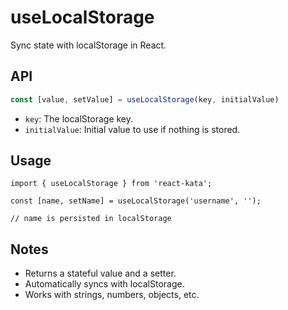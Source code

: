 # useLocalStorage

Sync state with localStorage in React.

## API
```ts
const [value, setValue] = useLocalStorage(key, initialValue)
```
- `key`: The localStorage key.
- `initialValue`: Initial value to use if nothing is stored.

## Usage
```tsx
import { useLocalStorage } from 'react-kata';

const [name, setName] = useLocalStorage('username', '');

// name is persisted in localStorage
```

## Notes
- Returns a stateful value and a setter.
- Automatically syncs with localStorage.
- Works with strings, numbers, objects, etc.
